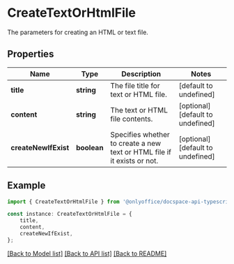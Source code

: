 # CreateTextOrHtmlFile

The parameters for creating an HTML or text file.

## Properties

Name | Type | Description | Notes
------------ | ------------- | ------------- | -------------
**title** | **string** | The file title for text or HTML file. | [default to undefined]
**content** | **string** | The text or HTML file contents. | [optional] [default to undefined]
**createNewIfExist** | **boolean** | Specifies whether to create a new text or HTML file if it exists or not. | [optional] [default to undefined]

## Example

```typescript
import { CreateTextOrHtmlFile } from '@onlyoffice/docspace-api-typescript';

const instance: CreateTextOrHtmlFile = {
    title,
    content,
    createNewIfExist,
};
```

[[Back to Model list]](../README.md#documentation-for-models) [[Back to API list]](../README.md#documentation-for-api-endpoints) [[Back to README]](../README.md)
